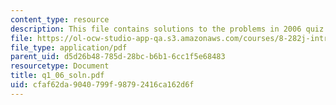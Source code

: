 ```yaml
---
content_type: resource
description: This file contains solutions to the problems in 2006 quiz 1.
file: https://ol-ocw-studio-app-qa.s3.amazonaws.com/courses/8-282j-introduction-to-astronomy-spring-2006/cfaf62da9040799f98792416ca162d6f_q1_06_soln.pdf
file_type: application/pdf
parent_uid: d5d26b48-785d-28bc-b6b1-6cc1f5e68483
resourcetype: Document
title: q1_06_soln.pdf
uid: cfaf62da-9040-799f-9879-2416ca162d6f
---
```

